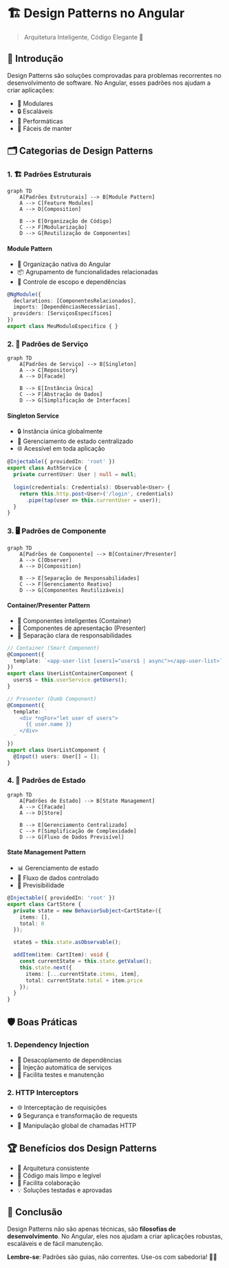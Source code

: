 # 🏗️ Design Patterns no Angular

> Arquitetura Inteligente, Código Elegante 🚀

## 🌟 Introdução

Design Patterns são soluções comprovadas para problemas recorrentes no desenvolvimento de software. No Angular, esses padrões nos ajudam a criar aplicações:
- 🧩 Modulares
- 🔒 Escaláveis
- 🚀 Performáticas
- 🤝 Fáceis de manter

## 🗂️ Categorias de Design Patterns

### 1. 🏗️ Padrões Estruturais

```mermaid
graph TD
    A[Padrões Estruturais] --> B[Module Pattern]
    A --> C[Feature Modules]
    A --> D[Composition]
    
    B --> E[Organização de Código]
    C --> F[Modularização]
    D --> G[Reutilização de Componentes]
```

#### Module Pattern
- 🔑 Organização nativa do Angular
- 📦 Agrupamento de funcionalidades relacionadas
- 🧩 Controle de escopo e dependências

```typescript
@NgModule({
  declarations: [ComponentesRelacionados],
  imports: [DependênciasNecessárias],
  providers: [ServiçosEspecíficos]
})
export class MeuModuloEspecifico { }
```

### 2. 🤝 Padrões de Serviço

```mermaid
graph TD
    A[Padrões de Serviço] --> B[Singleton]
    A --> C[Repository]
    A --> D[Facade]
    
    B --> E[Instância Única]
    C --> F[Abstração de Dados]
    D --> G[Simplificação de Interfaces]
```

#### Singleton Service
- 🔒 Instância única globalmente
- 💾 Gerenciamento de estado centralizado
- 🌐 Acessível em toda aplicação

```typescript
@Injectable({ providedIn: 'root' })
export class AuthService {
  private currentUser: User | null = null;
  
  login(credentials: Credentials): Observable<User> {
    return this.http.post<User>('/login', credentials)
      .pipe(tap(user => this.currentUser = user));
  }
}
```

### 3. 🖥️ Padrões de Componente

```mermaid
graph TD
    A[Padrões de Componente] --> B[Container/Presenter]
    A --> C[Observer]
    A --> D[Composition]
    
    B --> E[Separação de Responsabilidades]
    C --> F[Gerenciamento Reativo]
    D --> G[Componentes Reutilizáveis]
```

#### Container/Presenter Pattern
- 🧠 Componentes inteligentes (Container)
- 🎨 Componentes de apresentação (Presenter)
- 🔀 Separação clara de responsabilidades

```typescript
// Container (Smart Component)
@Component({
  template: `<app-user-list [users]="users$ | async"></app-user-list>`
})
export class UserListContainerComponent {
  users$ = this.userService.getUsers();
}

// Presenter (Dumb Component)
@Component({
  template: `
    <div *ngFor="let user of users">
      {{ user.name }}
    </div>
  `
})
export class UserListComponent {
  @Input() users: User[] = [];
}
```

### 4. 🔄 Padrões de Estado

```mermaid
graph TD
    A[Padrões de Estado] --> B[State Management]
    A --> C[Facade]
    A --> D[Store]
    
    B --> E[Gerenciamento Centralizado]
    C --> F[Simplificação de Complexidade]
    D --> G[Fluxo de Dados Previsível]
```

#### State Management Pattern
- 📊 Gerenciamento de estado
- 🔄 Fluxo de dados controlado
- 🧩 Previsibilidade

```typescript
@Injectable({ providedIn: 'root' })
export class CartStore {
  private state = new BehaviorSubject<CartState>({
    items: [],
    total: 0
  });

  state$ = this.state.asObservable();

  addItem(item: CartItem): void {
    const currentState = this.state.getValue();
    this.state.next({
      items: [...currentState.items, item],
      total: currentState.total + item.price
    });
  }
}
```

## 🛡️ Boas Práticas

### 1. Dependency Injection
- 🔌 Desacoplamento de dependências
- 🧩 Injeção automática de serviços
- 🚀 Facilita testes e manutenção

### 2. HTTP Interceptors
- 🌐 Interceptação de requisições
- 🔒 Segurança e transformação de requests
- 📡 Manipulação global de chamadas HTTP

## 🏆 Benefícios dos Design Patterns

- 📐 Arquitetura consistente
- 🚀 Código mais limpo e legível
- 🤝 Facilita colaboração
- 💡 Soluções testadas e aprovadas

## 🚦 Conclusão

Design Patterns não são apenas técnicas, são **filosofias de desenvolvimento**. No Angular, eles nos ajudam a criar aplicações robustas, escaláveis e de fácil manutenção.

**Lembre-se**: Padrões são guias, não correntes. Use-os com sabedoria! 🧠✨
